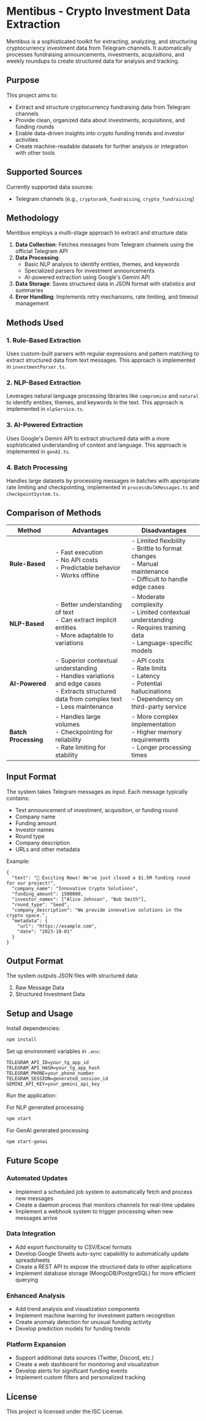 # Mentibus - Crypto Investment Data Extraction

Mentibus is a sophisticated toolkit for extracting, analyzing, and structuring cryptocurrency investment data from Telegram channels. It automatically processes fundraising announcements, investments, acquisitions, and weekly roundups to create structured data for analysis and tracking.

## Purpose

This project aims to:

- Extract and structure cryptocurrency fundraising data from Telegram channels
- Provide clean, organized data about investments, acquisitions, and funding rounds
- Enable data-driven insights into crypto funding trends and investor activities
- Create machine-readable datasets for further analysis or integration with other tools

## Supported Sources

Currently supported data sources:

- Telegram channels (e.g., `cryptorank_fundraising`, `crypto_fundraising`)

## Methodology

Mentibus employs a multi-stage approach to extract and structure data:

1. **Data Collection**: Fetches messages from Telegram channels using the official Telegram API
2. **Data Processing**:
   - Basic NLP analysis to identify entities, themes, and keywords
   - Specialized parsers for investment announcements
   - AI-powered extraction using Google's Gemini API
3. **Data Storage**: Saves structured data in JSON format with statistics and summaries
4. **Error Handling**: Implements retry mechanisms, rate limiting, and timeout management

## Methods Used

### 1. Rule-Based Extraction

Uses custom-built parsers with regular expressions and pattern matching to extract structured data from text messages. This approach is implemented in `investmentParser.ts`.

### 2. NLP-Based Extraction

Leverages natural language processing libraries like `compromise` and `natural` to identify entities, themes, and keywords in the text. This approach is implemented in `nlpService.ts`.

### 3. AI-Powered Extraction

Uses Google's Gemini API to extract structured data with a more sophisticated understanding of context and language. This approach is implemented in `genAI.ts`.

### 4. Batch Processing

Handles large datasets by processing messages in batches with appropriate rate limiting and checkpointing, implemented in `processBulkMessages.ts` and `checkpointSystem.ts`.

## Comparison of Methods

| Method | Advantages | Disadvantages |
|--------|------------|---------------|
| **Rule-Based** | - Fast execution<br>- No API costs<br>- Predictable behavior<br>- Works offline | - Limited flexibility<br>- Brittle to format changes<br>- Manual maintenance<br>- Difficult to handle edge cases |
| **NLP-Based** | - Better understanding of text<br>- Can extract implicit entities<br>- More adaptable to variations | - Moderate complexity<br>- Limited contextual understanding<br>- Requires training data<br>- Language-specific models |
| **AI-Powered** | - Superior contextual understanding<br>- Handles variations and edge cases<br>- Extracts structured data from complex text<br>- Less maintenance | - API costs<br>- Rate limits<br>- Latency<br>- Potential hallucinations<br>- Dependency on third-party service |
| **Batch Processing** | - Handles large volumes<br>- Checkpointing for reliability<br>- Rate limiting for stability | - More complex implementation<br>- Higher memory requirements<br>- Longer processing times |

## Input Format

The system takes Telegram messages as input. Each message typically contains:

- Text announcement of investment, acquisition, or funding round
- Company name
- Funding amount
- Investor names
- Round type
- Company description
- URLs and other metadata

Example:

```
{
  "text": "🚀 Exciting News! We've just closed a $1.5M funding round for our project!",
  "company_name": "Innovative Crypto Solutions",
  "funding_amount": 1500000,
  "investor_names": ["Alice Johnson", "Bob Smith"],
  "round_type": "Seed",
  "company_description": "We provide innovative solutions in the crypto space.",
  "metadata": {
    "url": "https://example.com",
    "date": "2023-10-01"
  }
}
```

## Output Format

The system outputs JSON files with structured data:

1. Raw Message Data
2. Structured Investment Data

## Setup and Usage

Install dependencies:

```bash
npm install
```

Set up environment variables in `.env`:

```
TELEGRAM_API_ID=your_tg_app_id
TELEGRAM_API_HASH=your_tg_app_hash
TELEGRAM_PHONE=your_phone_number
TELEGRAM_SESSION=generated_session_id
GEMINI_API_KEY=your_gemini_api_key
```

Run the application:

For NLP generated processing
```bash
npm start
```
For GenAI generated processing
```bash
npm start-genai
```

## Future Scope

### Automated Updates

- Implement a scheduled job system to automatically fetch and process new messages
- Create a daemon process that monitors channels for real-time updates
- Implement a webhook system to trigger processing when new messages arrive

### Data Integration

- Add export functionality to CSV/Excel formats
- Develop Google Sheets auto-sync capability to automatically update spreadsheets
- Create a REST API to expose the structured data to other applications
- Implement database storage (MongoDB/PostgreSQL) for more efficient querying

### Enhanced Analysis

- Add trend analysis and visualization components
- Implement machine learning for investment pattern recognition
- Create anomaly detection for unusual funding activity
- Develop prediction models for funding trends

### Platform Expansion

- Support additional data sources (Twitter, Discord, etc.)
- Create a web dashboard for monitoring and visualization
- Develop alerts for significant funding events
- Implement custom filters and personalized tracking

## License

This project is licensed under the ISC License.